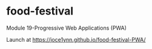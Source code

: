 # food-festival
Module 19-Progressive Web Applications (PWA)

Launch at  https://joce1ynn.github.io/food-festival-PWA/
